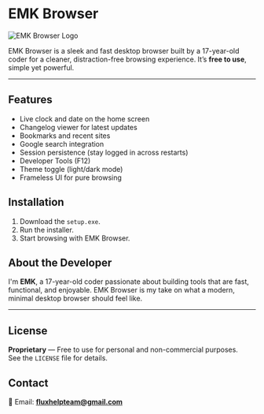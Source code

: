 # EMK Browser

![EMK Browser Logo](https://i.imgur.com/4Rvgq40.png)

EMK Browser is a sleek and fast desktop browser built by a 17-year-old coder for a cleaner, distraction-free browsing experience. It’s **free to use**, simple yet powerful.

---

## Features
- Live clock and date on the home screen  
- Changelog viewer for latest updates  
- Bookmarks and recent sites  
- Google search integration  
- Session persistence (stay logged in across restarts)  
- Developer Tools (F12)  
- Theme toggle (light/dark mode)  
- Frameless UI for pure browsing

## Installation
1. Download the `setup.exe`.  
2. Run the installer.  
3. Start browsing with EMK Browser.

## About the Developer
I'm **EMK**, a 17-year-old coder passionate about building tools that are fast, functional, and enjoyable. EMK Browser is my take on what a modern, minimal desktop browser should feel like.

---

## License
**Proprietary** — Free to use for personal and non-commercial purposes.  
See the `LICENSE` file for details.

## Contact
📧 Email: **fluxhelpteam@gmail.com**
